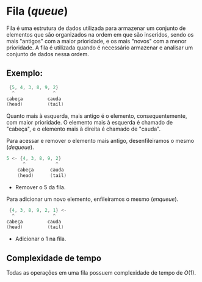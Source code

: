 # Fila (_queue_)

Fila é uma estrutura de dados utilizada para armazenar um conjunto de elementos que são organizados na ordem em que são inseridos, sendo os mais "antigos" com a maior prioridade, e os mais "novos" com a menor prioridade. A fila é utilizada quando é necessário armazenar e analisar um conjunto de dados nessa ordem.

## Exemplo:

```cpp
 {5, 4, 3, 8, 9, 2}
  ^              ^
cabeça         cauda
(head)         (tail)
```

Quanto mais à esquerda, mais antigo é o elemento, consequentemente, com maior prioridade. O elemento mais à esquerda é chamado de "cabeça", e o elemento mais à direita é chamado de "cauda".

Para acessar e remover o elemento mais antigo, desenfileiramos o mesmo (_dequeue_).

```cpp
5 <- {4, 3, 8, 9, 2}
      ^           ^
    cabeça      cauda
    (head)      (tail)
```

- Remover o $5$ da fila.

Para adicionar um novo elemento, enfileiramos o mesmo (_enqueue_).

```cpp
 {4, 3, 8, 9, 2, 1} <-
  ^              ^
cabeça         cauda
(head)         (tail)
```

- Adicionar o $1$ na fila.

## Complexidade de tempo

Todas as operações em uma fila possuem complexidade de tempo de $O(1)$.